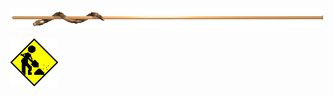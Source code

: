 ![alt text](https://github.com/saulirajala/saulirajala/blob/master/mysnakebar.gif " ")


![alt text](https://github.com/saulirajala/saulirajala/blob/master/CONSTRUCTION_ANIMEE.gif "Under construction")
